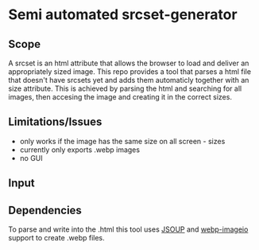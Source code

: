 # Semi automated srcset-generator
## Scope
A srcset is an html attribute that allows the browser to load and deliver an appropriately sized image. This repo provides a tool that parses a html file that doesn't have srcsets yet and adds them automaticly together with an size attribute.
This is achieved by parsing the html and searching for all images, then accesing the image and creating it in the correct sizes.
## Limitations/Issues
- only works if the image has the same size on all screen - sizes
- currently only exports .webp images
- no GUI
## Input
## Dependencies
To parse and write into the .html this tool uses [JSOUP](https://github.com/jhy/jsoup) and [webp-imageio](https://github.com/sejda-pdf/webp-imageio) support to create .webp files.
